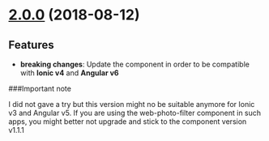 <a name="2.0.0"></a>
# [2.0.0](https://github.com/fluster/web-photo-filter/compare/v1.1.1...v2.0.0) (2018-08-12)

## Features

* **breaking changes**: Update the component in order to be compatible with **Ionic v4** and **Angular v6**

###Important note

I did not gave a try but this version might no be suitable anymore for Ionic v3 and Angular v5. If you are using the web-photo-filter component in such apps, you might better not upgrade and stick to the component version v1.1.1
 